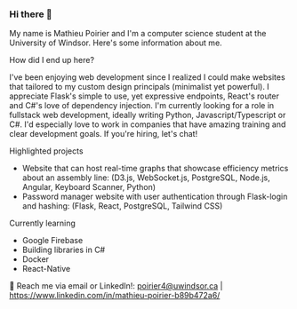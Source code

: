 ### Hi there 👋

My name is Mathieu Poirier and I'm a computer science student at the University of Windsor. Here's some information about me.

How did I end up here?

I've been enjoying web development since I realized I could make websites that tailored to my custom design principals (minimalist yet powerful). I appreciate Flask's simple to use, yet expressive endpoints, React's router and C#'s love of dependency injection. I'm currently looking for a role in fullstack web development, ideally writing Python, Javascript/Typescript or C#. I'd especially love to work in companies that have amazing training and clear development goals. If you're hiring, let's chat! 

Highlighted projects
- Website that can host real-time graphs that showcase efficiency metrics about an assembly line: (D3.js, WebSocket.js, PostgreSQL, Node.js, Angular, Keyboard Scanner, Python)
- Password manager website with user authentication through Flask-login and hashing: (Flask, React, PostgreSQL, Tailwind CSS)

Currently learning
- Google Firebase
- Building libraries in C#
- Docker
- React-Native

💬 Reach me via email or LinkedIn!: poirier4@uwindsor.ca | https://www.linkedin.com/in/mathieu-poirier-b89b472a6/

<!--
**Mathieu-Poirier/Mathieu-Poirier** is a ✨ _special_ ✨ repository because its `README.md` (this file) appears on your GitHub profile.

Here are some ideas to get you started:

- 🔭 I’m currently working on ...
- 🌱 I’m currently learning ...
- 👯 I’m looking to collaborate on ...
- 🤔 I’m looking for help with ...
- 💬 Ask me about ...
- 📫 How to reach me: ...
- 😄 Pronouns: ...
- ⚡ Fun fact: ...
-->
